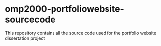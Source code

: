 # omp2000-portfoliowebsite-sourcecode
This repository contains all the source code used for the portfolio website dissertation project
